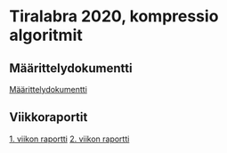 # Tiralabra 2020, kompressio algoritmit

## Määrittelydokumentti

[Määrittelydokumentti](https://github.com/HegePI/tiralabra-2020-tiedon-tiivistys/blob/master/maarittelydokumentti.md)

## Viikkoraportit

[1. viikon raportti](https://github.com/HegePI/tiralabra-2020-tiedon-tiivistys/blob/master/dokumentaatio/viikkoraportit/viikko1.md)
[2. viikon raportti](https://github.com/HegePI/tiralabra-2020-tiedon-tiivistys/blob/master/dokumentaatio/viikkoraportit/viikko2.md)
